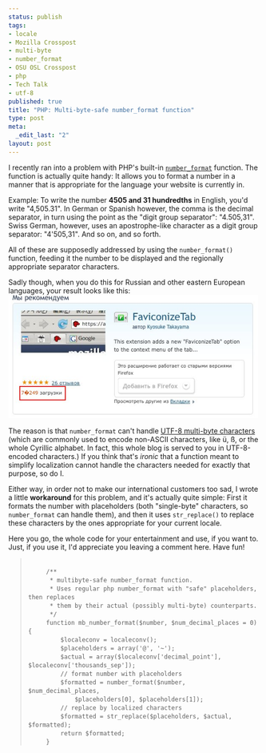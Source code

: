 ```yaml
--- 
status: publish
tags: 
- locale
- Mozilla Crosspost
- multi-byte
- number_format
- OSU OSL Crosspost
- php
- Tech Talk
- utf-8
published: true
title: "PHP: Multi-byte-safe number_format function"
type: post
meta: 
  _edit_last: "2"
layout: post
---
```

I recently ran into a problem with PHP's built-in <code><a href="http://php.net/number_format">number_format</a></code> function. The function is actually quite handy: It allows you to format a number in a manner that is appropriate for the language your website is currently in.

Example: To write the number <strong>4505 and 31 hundredths</strong> in English, you'd write "4,505.31". In German or Spanish however, the comma is the decimal separator, in turn using the point as the "digit group separator": "4.505,31". Swiss German, however, uses an apostrophe-like character as a digit group separator: "4'505,31". And so on, and so forth.

All of these are supposedly addressed by using the <code>number_format()</code> function, feeding it the number to be displayed and the regionally appropriate separator characters.

Sadly though, when you do this for Russian and other eastern European languages, your result looks like this:<!--more-->
<img src="/media/wp/2008/05/number_format_utf8.jpg" alt="" title="number_format and utf-8" width="500" height="246" class="aligncenter size-full wp-image-1288" />

The reason is that <code>number_format</code> can't handle <a href="http://en.wikipedia.org/wiki/UTF-8">UTF-8 multi-byte characters</a> (which are commonly used to encode non-ASCII characters, like ü, ß, or the whole Cyrillic alphabet. In fact, this whole blog is served to you in UTF-8-encoded characters.) If you think that's <em>ironic</em> that a function meant to simplify localization cannot handle the characters needed for exactly that purpose, so do I.

Either way, in order not to make our international customers too sad, I wrote a little <strong>workaround</strong> for this problem, and it's actually quite simple: First it formats the number with placeholders (both "single-byte" characters, so <code>number_format</code> can handle them), and then it uses <code>str_replace()</code> to replace these characters by the ones appropriate for your current locale.

Here you go, the whole code for your entertainment and use, if you want to. Just, if you use it, I'd appreciate you leaving a comment here. Have fun!
<blockquote>
<code>
     /** 
      * multibyte-safe number_format function.
      * Uses regular php number_format with "safe" placeholders, then replaces
      * them by their actual (possibly multi-byte) counterparts.
      */
     function mb_number_format($number, $num_decimal_places = 0) {
         $localeconv = localeconv();
         $placeholders = array('@', '~');
         $actual = array($localeconv['decimal_point'], $localeconv['thousands_sep']);
         // format number with placeholders
         $formatted = number_format($number, $num_decimal_places,
             $placeholders[0], $placeholders[1]);
         // replace by localized characters
         $formatted = str_replace($placeholders, $actual, $formatted);
         return $formatted;
     }
</code>
</blockquote>
